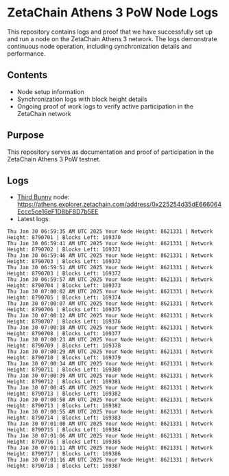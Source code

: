 # ZetaChain Athens 3 PoW Node Logs
This repository contains logs and proof that we have successfully set up and run a node on the ZetaChain Athens 3 network. The logs demonstrate continuous node operation, including synchronization details and performance.

## Contents
- Node setup information
- Synchronization logs with block height details
- Ongoing proof of work logs to verify active participation in the ZetaChain network

## Purpose
This repository serves as documentation and proof of participation in the ZetaChain Athens 3 PoW testnet.

## Logs

- [Third Bunny](https://thirdbunny.xyz/) node: https://athens.explorer.zetachain.com/address/0x225254d35dE666064Eccc5ce16eF1D8bF8D7b5EE
- Latest logs:
```
Thu Jan 30 06:59:35 AM UTC 2025 Your Node Height: 8621331 | Network Height: 8790701 | Blocks Left: 169370
Thu Jan 30 06:59:41 AM UTC 2025 Your Node Height: 8621331 | Network Height: 8790702 | Blocks Left: 169371
Thu Jan 30 06:59:46 AM UTC 2025 Your Node Height: 8621331 | Network Height: 8790703 | Blocks Left: 169372
Thu Jan 30 06:59:51 AM UTC 2025 Your Node Height: 8621331 | Network Height: 8790703 | Blocks Left: 169372
Thu Jan 30 06:59:57 AM UTC 2025 Your Node Height: 8621331 | Network Height: 8790704 | Blocks Left: 169373
Thu Jan 30 07:00:02 AM UTC 2025 Your Node Height: 8621331 | Network Height: 8790705 | Blocks Left: 169374
Thu Jan 30 07:00:07 AM UTC 2025 Your Node Height: 8621331 | Network Height: 8790706 | Blocks Left: 169375
Thu Jan 30 07:00:12 AM UTC 2025 Your Node Height: 8621331 | Network Height: 8790707 | Blocks Left: 169376
Thu Jan 30 07:00:18 AM UTC 2025 Your Node Height: 8621331 | Network Height: 8790708 | Blocks Left: 169377
Thu Jan 30 07:00:23 AM UTC 2025 Your Node Height: 8621331 | Network Height: 8790709 | Blocks Left: 169378
Thu Jan 30 07:00:29 AM UTC 2025 Your Node Height: 8621331 | Network Height: 8790710 | Blocks Left: 169379
Thu Jan 30 07:00:34 AM UTC 2025 Your Node Height: 8621331 | Network Height: 8790711 | Blocks Left: 169380
Thu Jan 30 07:00:39 AM UTC 2025 Your Node Height: 8621331 | Network Height: 8790712 | Blocks Left: 169381
Thu Jan 30 07:00:45 AM UTC 2025 Your Node Height: 8621331 | Network Height: 8790713 | Blocks Left: 169382
Thu Jan 30 07:00:50 AM UTC 2025 Your Node Height: 8621331 | Network Height: 8790713 | Blocks Left: 169382
Thu Jan 30 07:00:55 AM UTC 2025 Your Node Height: 8621331 | Network Height: 8790714 | Blocks Left: 169383
Thu Jan 30 07:01:00 AM UTC 2025 Your Node Height: 8621331 | Network Height: 8790715 | Blocks Left: 169384
Thu Jan 30 07:01:06 AM UTC 2025 Your Node Height: 8621331 | Network Height: 8790716 | Blocks Left: 169385
Thu Jan 30 07:01:11 AM UTC 2025 Your Node Height: 8621331 | Network Height: 8790717 | Blocks Left: 169386
Thu Jan 30 07:01:16 AM UTC 2025 Your Node Height: 8621331 | Network Height: 8790718 | Blocks Left: 169387
```
